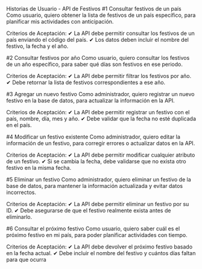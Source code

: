 Historias de Usuario - API de Festivos
#1️ Consultar festivos de un país
Como usuario,
quiero obtener la lista de festivos de un país específico,
para planificar mis actividades con anticipación.

Criterios de Aceptación:
✔ La API debe permitir consultar los festivos de un país enviando el código del país.
✔ Los datos deben incluir el nombre del festivo, la fecha y el año.

#2️ Consultar festivos por año
Como usuario,
quiero consultar los festivos de un año específico,
para saber qué días son festivos en ese periodo.

Criterios de Aceptación:
✔ La API debe permitir filtrar los festivos por año.
✔ Debe retornar la lista de festivos correspondientes a ese año.

#3️ Agregar un nuevo festivo
Como administrador,
quiero registrar un nuevo festivo en la base de datos,
para actualizar la información en la API.

Criterios de Aceptación:
✔ La API debe permitir registrar un festivo con el país, nombre, día, mes y año.
✔ Debe validar que la fecha no esté duplicada en el país.

#4️ Modificar un festivo existente
Como administrador,
quiero editar la información de un festivo,
para corregir errores o actualizar datos en la API.

Criterios de Aceptación:
✔ La API debe permitir modificar cualquier atributo de un festivo.
✔ Si se cambia la fecha, debe validarse que no exista otro festivo en la misma fecha.

#5️ Eliminar un festivo
Como administrador,
quiero eliminar un festivo de la base de datos,
para mantener la información actualizada y evitar datos incorrectos.

Criterios de Aceptación:
✔ La API debe permitir eliminar un festivo por su ID.
✔ Debe asegurarse de que el festivo realmente exista antes de eliminarlo.

#6️ Consultar el próximo festivo
Como usuario,
quiero saber cuál es el próximo festivo en mi país,
para poder planificar actividades con tiempo.

Criterios de Aceptación:
✔ La API debe devolver el próximo festivo basado en la fecha actual.
✔ Debe incluir el nombre del festivo y cuántos días faltan para que ocurra